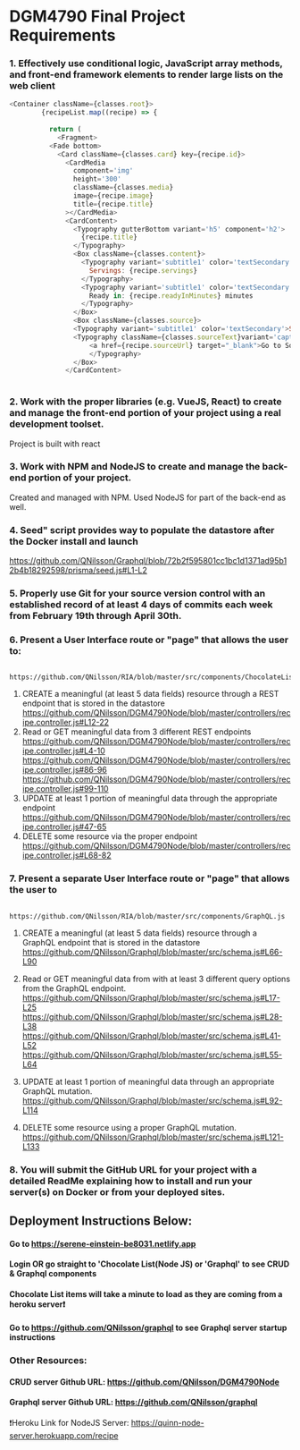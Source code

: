 # DGM4790 Final Project Requirements

### 1. Effectively use conditional logic, JavaScript array methods, and front-end framework elements to render large lists on the web client
```javascript
<Container className={classes.root}>
        {recipeList.map((recipe) => {
          
          return (
            <Fragment>
          <Fade bottom>
            <Card className={classes.card} key={recipe.id}>
              <CardMedia
                component='img'
                height='300'
                className={classes.media}
                image={recipe.image}
                title={recipe.title}
              ></CardMedia>
              <CardContent>
                <Typography gutterBottom variant='h5' component='h2'>
                  {recipe.title}
                </Typography>
                <Box className={classes.content}>
                  <Typography variant='subtitle1' color='textSecondary'>
                    Servings: {recipe.servings}
                  </Typography>
                  <Typography variant='subtitle1' color='textSecondary'>
                    Ready in: {recipe.readyInMinutes} minutes
                  </Typography>
                </Box>
                <Box className={classes.source}>
                <Typography variant='subtitle1' color='textSecondary'>Source:</Typography>
                <Typography className={classes.sourceText}variant='caption' color='secondary'>
                    <a href={recipe.sourceUrl} target="_blank">Go to Source</a>
                    </Typography>
                </Box>
              </CardContent>
           
```
### 2. Work with the proper libraries (e.g. VueJS, React) to create and manage the front-end portion of your project using a real development toolset.
Project is built with react 

### 3. Work with NPM and NodeJS to create and manage the back-end portion of your project.
Created and managed with NPM. Used NodeJS for part of the back-end as well.

### 4. Seed" script provides way to populate the datastore after the Docker install and launch
https://github.com/QNilsson/Graphql/blob/72b2f595801cc1bc1d1371ad95b12b4b18292598/prisma/seed.js#L1-L2

### 5. Properly use Git for your source version control with an established record of at least 4 days of commits each week from February 19th through April 30th.

### 6. Present a User Interface route or "page" that allows the user to:
        https://github.com/QNilsson/RIA/blob/master/src/components/ChocolateList.js
1. CREATE a meaningful (at least 5 data fields) resource through a REST endpoint that is stored in the datastore
        https://github.com/QNilsson/DGM4790Node/blob/master/controllers/recipe.controller.js#L12-22 
2. Read or GET meaningful data from 3 different REST endpoints
        https://github.com/QNilsson/DGM4790Node/blob/master/controllers/recipe.controller.js#L4-10
        https://github.com/QNilsson/DGM4790Node/blob/master/controllers/recipe.controller.js#86-96
        https://github.com/QNilsson/DGM4790Node/blob/master/controllers/recipe.controller.js#99-110
3. UPDATE at least 1 portion of meaningful data through the appropriate endpoint
        https://github.com/QNilsson/DGM4790Node/blob/master/controllers/recipe.controller.js#47-65
4. DELETE some resource via the proper endpoint
        https://github.com/QNilsson/DGM4790Node/blob/master/controllers/recipe.controller.js#L68-82

### 7. Present a separate User Interface route or "page" that allows the user to
        https://github.com/QNilsson/RIA/blob/master/src/components/GraphQL.js
1. CREATE a meaningful (at least 5 data fields) resource through a GraphQL endpoint that is stored in the datastore
        https://github.com/QNilsson/Graphql/blob/master/src/schema.js#L66-L90
3. Read or GET meaningful data from with at least 3 different query options from the GraphQL endpoint.
        https://github.com/QNilsson/Graphql/blob/master/src/schema.js#L17-L25
        https://github.com/QNilsson/Graphql/blob/master/src/schema.js#L28-L38
        https://github.com/QNilsson/Graphql/blob/master/src/schema.js#L41-L52
        https://github.com/QNilsson/Graphql/blob/master/src/schema.js#L55-L64
        
5. UPDATE at least 1 portion of meaningful data through an appropriate GraphQL mutation.
        https://github.com/QNilsson/Graphql/blob/master/src/schema.js#L92-L114
7. DELETE some resource using a proper GraphQL mutation.
        https://github.com/QNilsson/Graphql/blob/master/src/schema.js#L121-L133
        
### 8. You will submit the GitHub URL for your project with a detailed ReadMe explaining how to install and run your server(s) on Docker or from your deployed sites.

## Deployment Instructions Below:

#### Go to https://serene-einstein-be8031.netlify.app
#### Login OR go straight to 'Chocolate List(Node JS) or 'Graphql' to see CRUD & Graphql components
#### Chocolate List items will take a minute to load as they are coming from a heroku server:heavy_exclamation_mark:
#### Go to https://github.com/QNilsson/graphql to see Graphql server startup instructions

### Other Resources:
#### CRUD server Github URL: https://github.com/QNilsson/DGM4790Node

#### Graphql server Github URL: https://github.com/QNilsson/graphql
:heavy_exclamation_mark:Heroku Link for NodeJS Server: https://quinn-node-server.herokuapp.com/recipe



